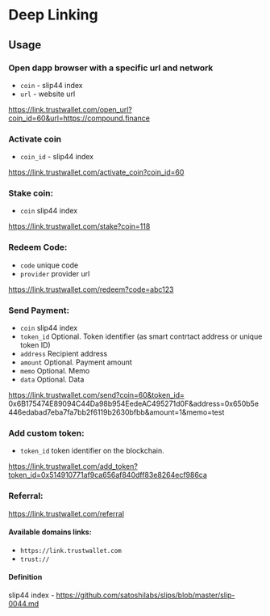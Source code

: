 # Deep Linking

## Usage 
### Open dapp browser with a specific url and network

- `coin` - slip44 index
- `url` - website url

https://link.trustwallet.com/open_url?coin_id=60&url=https://compound.finance

### Activate coin

- `coin_id` - slip44 index

https://link.trustwallet.com/activate_coin?coin_id=60

### Stake coin:

- `coin` slip44 index

https://link.trustwallet.com/stake?coin=118

### Redeem Code:

- `code` unique code
- `provider` provider url

https://link.trustwallet.com/redeem?code=abc123

### Send Payment:

- `coin` slip44 index
- `token_id` Optional. Token identifier (as smart contrtact address or unique token ID)
- `address` Recipient address
- `amount` Optional. Payment amount
- `memo` Optional. Memo
- `data` Optional. Data

https://link.trustwallet.com/send?coin=60&token_id= 0x6B175474E89094C44Da98b954EedeAC495271d0F&address=0x650b5e446edabad7eba7fa7bb2f6119b2630bfbb&amount=1&memo=test

### Add custom token:

- `token_id` token identifier on the blockchain. 

https://link.trustwallet.com/add_token?token_id=0x514910771af9ca656af840dff83e8264ecf986ca

### Referral:

https://link.trustwallet.com/referral

#### Available domains links:

- `https://link.trustwallet.com`
- `trust://`

#### Definition

slip44 index - https://github.com/satoshilabs/slips/blob/master/slip-0044.md


